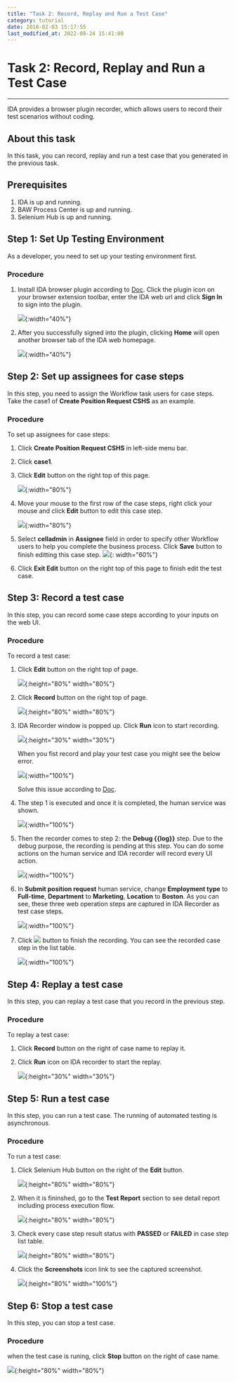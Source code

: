 ```yaml
---
title: "Task 2: Record, Replay and Run a Test Case"
category: tutorial
date: 2018-02-03 15:17:55
last_modified_at: 2022-08-24 15:41:00
---
```


# Task 2: Record, Replay and Run a Test Case
***

IDA provides a browser plugin recorder, which allows users to record their test scenarios without coding.

## About this task

  In this task, you can record, replay and run a test case that you generated in the previous task.

## Prerequisites

1. IDA is up and running.
2. BAW Process Center is up and running.
3. Selenium Hub is up and running.

## Step 1: Set Up Testing Environment
As a developer, you need to set up your testing environment first.

### Procedure

1. Install IDA browser plugin according to [Doc](../installation/installation-installing-ida-application.html#step-3-installing-ida-browser-plug-in). Click the plugin icon on your browser extension toolbar, enter the IDA web url and click **Sign In** to sign into the plugin.

   ![][plugin_login]{:width="40%"}

2. After you successfully signed into the plugin, clicking **Home** will open another browser tab of the IDA web homepage.

   ![][plugin_login_success]{:width="40%"}


## Step 2: Set up assignees for case steps

  In this step, you need to assign the Workflow task users for case steps. Take the case1 of **Create Position Request CSHS** as an example.
  
### Procedure

To set up assignees for case steps:

 1. Click **Create Position Request CSHS** in left-side menu bar.
 
 2. Click **case1**.
 
 3. Click **Edit** button on the right top of this page.
 
    ![][test_case_step_table]{:width="80%"}
 
 4. Move your mouse to the first row of the case steps, right click your mouse and click **Edit** button to edit this case step.
 
    ![][test_case_step_edit_button]{:width="80%"}
 
 5. Select **celladmin** in **Assignee** field in order to specify other Workflow users to help you complete the business process. Click **Save** button to finish editting this case step.
    ![][assign_bpm_user]{: width="60%"}
 
 6. Click **Exit Edit** button on the right top of this page to finish edit the test case.
 
 
## Step 3: Record a test case

  In this step, you can record some case steps according to your inputs on the web UI.
 
### Procedure 

To record a test case: 

  1. Click **Edit** button on the right top of page.
  
     ![][test_case_step_table]{:height="80%" width="80%"}
  
  2. Click **Record**  button on the right top of page.
  
     ![][test_case_step_table2]{:height="80%" width="80%"}
     
  3. IDA Recorder window is popped up. Click **Run** icon to start recording. 
     
     ![][ida_recorder]{:height="30%" width="30%"}

     When you fist record and play your test case you might see the below error.

     ![][test_record_issue]{:width="100%"}
   
	  Solve this issue according to [Doc](https://sdc-china.github.io/IDA-doc/installation/installation-ida-installing.html#self-signed-ssl-certificates-installation).

  4. The step 1 is executed and once it is completed, the human service was shown.
     
     ![][test_record_page]{:width="100%"}
  
  5. Then the recorder comes to step 2: the **Debug \{\{log\}\}** step. Due to the debug purpose, the recording is pending at this step. You can do some actions on the human service and IDA recorder will record every UI action.
   
     ![][test_case_record_plugin]{:width="100%"}
  
  6. In **Submit position request** human service, change **Employment type** to **Full-time**, **Department** to **Marketing**, **Location** to **Boston**. As you can see, these three web operation steps are captured in IDA Recorder as test case steps.
  
      ![][test_case_record_plugin2]{:width="100%"}
  
  7. Click ![][test_record_stop] button to finish the recording. You can see the recorded case step in the list table.
  
     ![][test_record_steps]{:width="100%"}
  
## Step 4: Replay a test case

  In this step, you can replay a test case that you record in the previous step.
 
### Procedure 

  To replay a test case:

  1. Click **Record** button on the right of case name to replay it.
  
  2. Click **Run** icon on IDA recorder to start the replay.

     ![][tutorial_click_run_button]{:height="30%" width="30%"}
    
## Step 5: Run a test case

   In this step, you can run a test case. The running of automated testing is asynchronous.
   
### Procedure

To run a test case:

 1. Click Selenium Hub button on the right of the **Edit** button.

    ![][click_run_case_button]{:height="80%" width="80%"}
  
 2. When it is fininshed, go to the **Test Report** section to see detail report including process execution flow.  

    ![][tutorial_go_to_test_report]{:height="80%" width="80%"}

 3. Check every case step result status with **PASSED** or **FAILED** in case step list table. 

    ![][tutorial_running_result]{:height="80%" width="80%"}
 
 4. Click the **Screenshots** icon link to see the captured screenshot.
  
    ![][tutorial_case_screenshot]{:height="80%" width="100%"}

## Step 6: Stop a test case

   In this step, you can stop a test case.   
   
### Procedure

when the test case is runing, click **Stop** button on the right of case name.

![][tutorial_case_stop_button]{:height="80%" width="80%"}

  
<!-- **[<Previous][2] [\| Next>][3]** -->
[plugin_login]: ../images/test/plugin_login.png
[plugin_login_success]: ../images/test/plugin_login_success.png
[test_case_step_edit_button]: ../images/test/test_case_step_edit_button.PNG
[test_case_step_table]: ../images/test/test_case_step_table.PNG
[assign_bpm_user]: ../images/test/assign_bpm_user.PNG
[test_case_step_table2]: ../images/test/test_case_step_table2.PNG
[ida_recorder]: ../images/test/ida_recorder.PNG
[tutorial_case_run_button]: ../images/tutorial/tutorial_case_run_button.PNG
[tutorial_case_stop_button]: ../images/tutorial/tutorial_case_stop.PNG
[tutorial_click_run_button]: ../images/tutorial/tutorial_click_run_button.PNG
[tutorial_running_result]: ../images/tutorial/tutorial_running_result.PNG
[tutorial_case_screenshot]: ../images/tutorial/tutorial_case_screenshot.PNG
[1]: ../test/test-record-and-replay-a-test-case.html
[2]: tutorial-create-a-test-project-and-generate-test-cases.html
[3]: tutorial-set-up-checkstyle.html
[test_case_step_table]: ../images/test/test_case_step_table.PNG
[test_case_record_resume]: ../images/test/test_case_record_resume.PNG
[test_case_record_plugin]: ../images/test/test_case_record_plugin.PNG
[test_case_record_plugin2]: ../images/test/test_case_record_plugin2.PNG
[test_record_stop]: ../images/test/test_record_stop.PNG
[test_record_steps]: ../images/test/test_record_steps.PNG
[test_case_record_button]: ../images/test/test_case_record_button.PNG
[test_record_page]: ../images/test/test_record_page.PNG
[test_record_issue]: ../images/tutorial/tuorial_recordissue.png
[click_run_case_button]: ../images/test/click_run_case_button.png
[tutorial_go_to_test_report]: ../images/tutorial/tutorial_go_to_test_report.PNG
